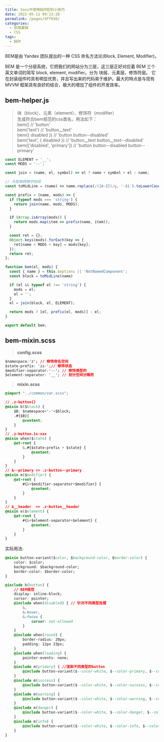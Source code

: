 ```yaml
---
title: Sass中使用BEM宏的小技巧
date: 2022-05-11 09:13:20
permalink: /pages/dff936/
categories:
  - 前端基础
  - CSS
tags:
  - BEM
---
```



BEM是由 Yandex 团队提出的一种 CSS 命名方法论(Block, Element, Modifier)。 

BEM 是一个分层系统，它把我们的网站分为三层，这三层正好对应着 BEM 三个英文单词的简写 block, element, modifier。分为 块层、元素层、修饰符层。
它在封装组件时具有明显优势，并且写出来的代码易于维护。最大的特点是与现有 MVVM 框架具有良好的结合，极大的增加了组件的开发效率。

<!-- more -->

## bem-helper.js

> 块（block）、元素（element）、修饰符（modifier）  
> 生成符合bem规范的css类名，用法如下：  
> bem() // 'button'  
> bem('text') // 'button__text'  
> bem({ disabled }) // 'button button--disabled'  
> bem('text', { disabled }) // 'button__text button__text--disabled'  
> bem(['disabled', 'primary']) // 'button button--disabled button--primary'  

```js
const ELEMENT = '__';
const MODS = '--';

const join = (name, el, symbol) => el ? name + symbol + el : name;

// 大驼峰转换中划线
const toMidLine = (name) => name.replace(/([A-Z])/g, '-$1').toLowerCase().substr(1);

const prefix = (name, mods) => {
  if (typeof mods === 'string') {
    return join(name, mods, MODS);
  }

  if (Array.isArray(mods)) {
    return mods.map(item => prefix(name, item));
  }

  const ret = {};
  Object.keys(mods).forEach(key => {
    ret[name + MODS + key] = mods[key];
  });
  return ret;
};

function bem(el, mods) {
  const { name } = this.$options || 'NotNamedComponent';
  const block = toMidLine(name)

  if (el && typeof el !== 'string') {
    mods = el;
    el = '';
  }
  el = join(block, el, ELEMENT);

  return mods ? [el, prefix(el, mods)] : el;
}

export default bem;

```

## bem-mixin.scss

> **config.scss**

```css
$namespace:'z'; // 修饰命名空间
$state-prefix: 'is-';// 修饰状态
$modifier-separator:'--'; // 修饰类型的
$element-separator: '__'; // 划分空间分隔符
```
> **mixin.scss**

```css
@import "../common/var.scss";

// .z-button{}
@mixin b($block) {
    $B: $namespace+'-'+$block;
    .#{$B}{
        @content;
    }
}
// .z-button.is-xxx
@mixin when($state) {
    @at-root {
        &.#{$state-prefix + $state} {
            @content;
        }
    }
}
// &--primary => .z-button--primary
@mixin m($modifier) {
    @at-root {
        #{&+$modifier-separator+$modifier} {
            @content;
        }
    }
}
// &__header  => .z-button__header
@mixin e($element) {
    @at-root {
        #{&+$element-separator+$element} {
            @content;
        }
    }
}
```
实际用法:
```css
@mixin button-variant($color, $background-color, $border-color) {
    color: $color;
    background: $background-color;
    border-color: $border-color;
}

@include b(button) {
    // BEM规范
    display: inline-block;
    cursor: pointer;
    @include when(disabled) { // 针对不同类型处理
        &,
        &:hover,
        &:focus {
            cursor: not-allowed
        }
    }
    @include when(round) {
        border-radius: 20px;
        padding: 12px 23px;
    }
    @include when(loading) {
        pointer-events: none;
    }
    @include m(primary) { //渲染不同类型的button
        @include button-variant($--color-white, $--color-primary, $--color-primary)
    }
    @include m(success) {
        @include button-variant($--color-white, $--color-success, $--color-success)
    }
    @include m(warning) {
        @include button-variant($--color-white, $--color-warning, $--color-warning)
    }
    @include m(danger) {
        @include button-variant($--color-white, $--color-danger, $--color-danger)
    }
    @include m(info) {
        @include button-variant($--color-white, $--color-info, $--color-info)
    }
}
```

